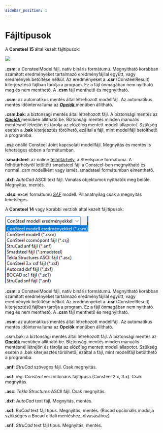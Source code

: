 ```yaml
---
sidebar_position: 1
---
```

# Fájltípusok

<!-- wp:paragraph -->

A **Consteel 15** által kezelt fájltípusok:

<!-- /wp:paragraph -->

<!-- wp:image {"align":"left","id":32506,"width":199,"height":110,"sizeSlug":"full","linkDestination":"media"} -->

[![](https://consteelsoftware.com/wp-content/uploads/2022/02/fajltipusok_v15.png)](./img/wp-content-uploads-2022-02-fajltipusok_v15.png)

<!-- /wp:image -->

<!-- wp:paragraph -->

**.csm**: a ConsteelModel fájl, natív bináris formátumú. Megnyitható korábban számított eredményeket tartalmazó eredményfájllal együtt, vagy eredmények betöltése nélkül. Az eredményeket a **.csr** (ConsteelResult) kiterjesztésű fájlban tárolja a program. Ez a fájl önmagában nem nyitható meg és nem menthető. A **.csm** fájl menthető és megnyitható.

<!-- /wp:paragraph -->

<!-- wp:paragraph -->

**.csm**: az automatikus mentés által létrehozott modellfájl. Az automatikus mentés időintervalluma az [_**Opciók**_ ](../1_0_general-description/1_2_the-main-window#opciók-menü)menüben állítható.

<!-- /wp:paragraph -->

<!-- wp:paragraph -->

**.csm.bak**: a biztonsági mentés által létrehozott fájl. A biztonsági mentés az [_**Opciók**_ ](../1_0_general-description/1_2_the-main-window.md#opciók-menü)menüben állítható be. Biztonsági mentés minden manuális mentésnél létrejön és tárolja az előzőleg mentett modell állapotot. Szükség esetén a **.bak** kiterjesztés törölhető, ezáltal a fájl, mint modellfájl betölthető a programba.

<!-- /wp:paragraph -->

<!-- wp:paragraph -->

**.csj**: önálló Consteel Joint kapcsolati modellfájl. Megnyitás és mentés is lehetséges ebben a formátumban.

<!-- /wp:paragraph -->

<!-- wp:paragraph -->

**.smadsteel**: az online [felhőtárhely](../2_0_file-handling/2_2_cloud-save-and-sharing-models.md#felhőtárhely-szolgáltatások), a Steelspace formátuma. A felhőtárhelyről letöltött smadsteel fájl a Consteel-ben megnyitható és normál .csm modellként vagy ismét .smadsteel formátumban elmenthető.

<!-- /wp:paragraph -->

<!-- wp:paragraph -->

**.dxf**: _AutoCad_ ASCII text fájl. Vonalas objektumok nyithatók meg belőle. Megnyitás, mentés.

<!-- /wp:paragraph -->

<!-- wp:paragraph -->

**.xlsx**: excel formátumú [_SAF_](https://www.saf.guide/en/stable/getting-started/what-is-saf.html) modell. Pillanatnyilag csak a megnyitás lehetséges.

<!-- /wp:paragraph -->

<!-- wp:spacer {"height":"10px","editorskit":{"devices":false,"desktop":true,"tablet":true,"mobile":true,"loggedin":true,"loggedout":true,"acf_visibility":"","acf_field":"","acf_condition":"","acf_value":"","migrated":false,"unit_test":false},"editorskit_typography":{"name":"","family":"","weight":""},"extUtilities":[]} -->

<!-- /wp:spacer -->

<!-- wp:paragraph -->

A **Consteel 14** vagy korábbi verziók által kezelt fájltípusok:

<!-- /wp:paragraph -->

<!-- wp:image {"align":"left","id":32020,"width":203,"height":164,"sizeSlug":"full","linkDestination":"none"} -->

![](./img/wp-content-uploads-2022-01-fajltipusok_v14.png)

<!-- /wp:image -->

<!-- wp:paragraph -->

**.csm**: a ConsteelModel fájl, natív bináris formátumú. Megnyitható korábban számított eredményeket tartalmazó eredményfájllal együtt, vagy eredmények betöltése nélkül. Az eredményeket a **.csr** (ConsteelResult) kiterjesztésű fájlban tárolja a program. Ez a fájl önmagában nem nyitható meg és nem menthető. A **.csm** fájl menthető és megnyitható.

<!-- /wp:paragraph -->

<!-- wp:paragraph -->

**.csm**: az automatikus mentés által létrehozott modellfájl. Az automatikus mentés időintervalluma az **Opciók** menüben állítható.

<!-- /wp:paragraph -->

<!-- wp:paragraph -->

.csm.bak: a biztonsági mentés által létrehozott fájl. A biztonsági mentés az [**Opciók** ](../1_0_general-description/1_2_the-main-window.md#opciók-menü) menüben állítható be. Biztonsági mentés minden manuális mentésnél létrejön és tárolja az előzőleg mentett modell állapotot. Szükség esetén a .bak kiterjesztés törölhető, ezáltal a fájl, mint modellfájl betölthető a programba.

<!-- /wp:paragraph -->

<!-- wp:paragraph -->

**.anf**: _StruCad_ szöveges fájl. Csak megnyitás.

<!-- /wp:paragraph -->

<!-- wp:paragraph -->

**.csf**: régi _Consteel_ verzió bináris fájltípusa (Consteel 2.x, 3.x). Csak megnyitás.

<!-- /wp:paragraph -->

<!-- wp:paragraph -->

**.asc**: _Tekla Structures_ ASCII fájl. Csak megnyitás.

<!-- /wp:paragraph -->

<!-- wp:paragraph -->

**.dxf**: _AutoCad_ text fájl. Megnyitás, mentés.

<!-- /wp:paragraph -->

<!-- wp:paragraph -->

**.sc1**: _BoCad_ text fájl típus. Megnyitás, mentés. (Bocad opcionális modulja szükséges a Bocad oldali mentéshez, olvasásához)

<!-- /wp:paragraph -->

<!-- wp:paragraph -->

**.snf**: _StruCad_ text fájl típus. Megnyitás, mentés.

<!-- /wp:paragraph -->
